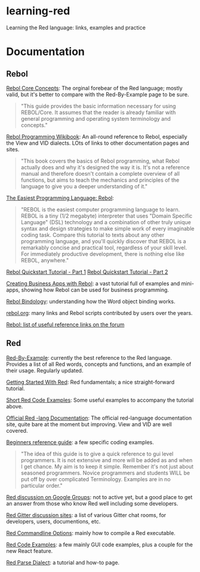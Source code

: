 # learning-red
Learning the Red language: links, examples and practice

Documentation
======

Rebol
------
[Rebol Core Concepts](http://www.rebol.com/docs/core23/rebolcore.html): The orginal forebear of the Red language; mostly valid, but it's better to compare with the Red-By-Example page to be sure.
> "This guide provides the basic information necessary for using REBOL/Core. It assumes that the reader is already familiar with general programming and operating system terminology and concepts."

[Rebol Programming Wikibook](https://en.wikibooks.org/wiki/Rebol_programming): An all-round reference to Rebol, especially the View and VID dialects.  LOts of links to other documentation pages and sites.
> "This book covers the basics of Rebol programming, what Rebol actually does and why it's designed the way it is. It's not a reference manual and therefore doesn't contain a complete overview of all functions, but aims to teach the mechanics and principles of the language to give you a deeper understanding of it."

[The Easiest Programming Language: Rebol](http://easiestprogramminglanguage.com/easiest_programming_language.html):
> "REBOL is the easiest computer programming language to learn.
> REBOL is a tiny (1/2 megabyte) interpreter that uses "Domain Specific Language" (DSL) technology and a combination of other truly unique syntax and design strategies to make simple work of every imaginable coding task. Compare this tutorial to texts about any other programming language, and you'll quickly discover that REBOL is a remarkably concise and practical tool, regardless of your skill level. For immediately productive development, there is nothing else like REBOL, anywhere."

[Rebol Quickstart Tutorial - Part 1](http://re-bol.com/rebol_quick_start.html)
[Rebol Quickstart Tutorial - Part 2](http://re-bol.com/rebol_quick_start_part2.html)

[Creating Business Apps with Rebol](http://business-programming.com/business_programming.html): a vast tutorial full of examples and mini-apps, showing how Rebol can be used for business programming.

[Rebol Bindology](http://blog.revolucent.net/2009/07/deep-rebol-bindology.html?m=1): understanding how the Word object binding works.

[rebol.org](http://rebol.org/): many links and Rebol scripts contributed by users over the years.

[Rebol: list of useful reference links on the forum](http://www.rebolforum.com/index.cgi?f=printtopic&topicnumber=49&archiveflag=new)

Red
------
[Red-By-Example](http://www.red-by-example.org/): currently the best reference to the Red language.  Provides a list of all Red words, concepts and functions, and an example of their usage.  Regularly updated.

[Getting Started With Red](http://redprogramming.com/Getting%20Started.html): Red fundamentals; a nice straight-forward tutorial.

[Short Red Code Examples](http://redprogramming.com/Short%20Red%20Code%20Examples.html): Some useful examples to accompany the tutorial above.

[Official Red -lang Documentation](http://doc.red-lang.org): The official red-language documentation site, quite bare at the moment but improving.  View and VID are well covered.

[Beginners reference guide](http://www.mycode4fun.co.uk/red-beginners-reference-guide): a few specific coding examples. 
> "The idea of this guide is to give a quick reference to  gui level programmers.
It is not extensive and more will be added as and when I get chance.
My aim is to keep it simple. Remember it's not just about seasoned programmers.
Novice programmers and students WILL be put off by over complicated Terminology.
Examples are in no particular order."

[Red discussion on Google Groups](https://groups.google.com/forum/#!forum/red-lang): not to active yet, but a good place to get an answer from those who know Red well including some developers. 

[Red Gitter discussion sites](https://github.com/red/red/wiki/Gitter-Room-Index): a list of various Gitter chat rooms, for developers,  users, documentions,  etc. 

[Red Commandline Options](https://github.com/red/red/blob/master/README.md): mainly how to compile a Red executable.

[Red Code Examples](https://github.com/red/code): a few mainly GUI code examples, plus a couple for the new React feature.

[Red Parse Dialect](http://www.red-lang.org/2013/11/041-introducing-parse.html): a tutorial and how-to page.


